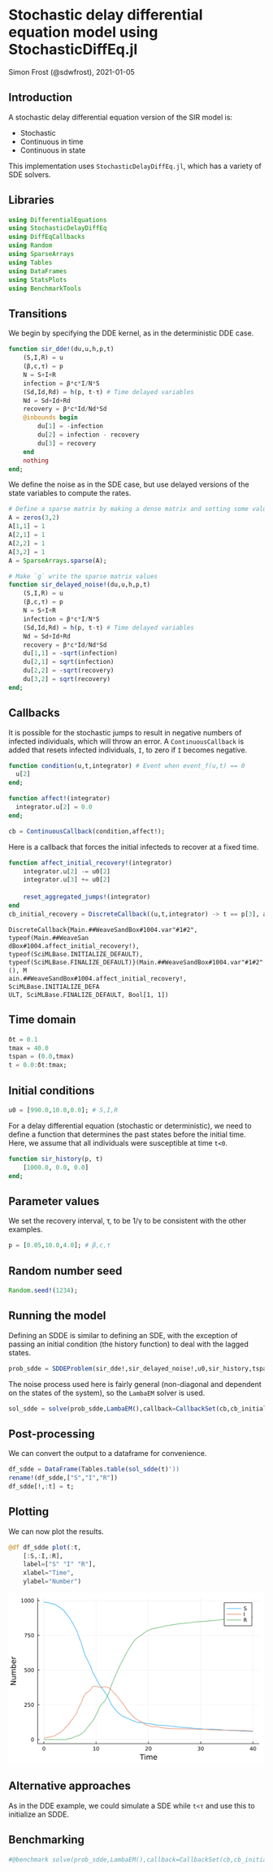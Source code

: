# Stochastic delay differential equation model using StochasticDiffEq.jl
Simon Frost (@sdwfrost), 2021-01-05

## Introduction

A stochastic delay differential equation version of the SIR model is:

- Stochastic
- Continuous in time
- Continuous in state

This implementation uses `StochasticDelayDiffEq.jl`, which has a variety of SDE solvers.

## Libraries

```julia
using DifferentialEquations
using StochasticDelayDiffEq
using DiffEqCallbacks
using Random
using SparseArrays
using Tables
using DataFrames
using StatsPlots
using BenchmarkTools
```




## Transitions

We begin by specifying the DDE kernel, as in the deterministic DDE case.

```julia
function sir_dde!(du,u,h,p,t)
    (S,I,R) = u
    (β,c,τ) = p
    N = S+I+R
    infection = β*c*I/N*S
    (Sd,Id,Rd) = h(p, t-τ) # Time delayed variables
    Nd = Sd+Id+Rd
    recovery = β*c*Id/Nd*Sd
    @inbounds begin
        du[1] = -infection
        du[2] = infection - recovery
        du[3] = recovery
    end
    nothing
end;
```




We define the noise as in the SDE case, but use delayed versions of the state variables to compute the rates.

```julia
# Define a sparse matrix by making a dense matrix and setting some values as not zero
A = zeros(3,2)
A[1,1] = 1
A[2,1] = 1
A[2,2] = 1
A[3,2] = 1
A = SparseArrays.sparse(A);
```


```julia
# Make `g` write the sparse matrix values
function sir_delayed_noise!(du,u,h,p,t)
    (S,I,R) = u
    (β,c,τ) = p
    N = S+I+R
    infection = β*c*I/N*S
    (Sd,Id,Rd) = h(p, t-τ) # Time delayed variables
    Nd = Sd+Id+Rd
    recovery = β*c*Id/Nd*Sd
    du[1,1] = -sqrt(infection)
    du[2,1] = sqrt(infection)
    du[2,2] = -sqrt(recovery)
    du[3,2] = sqrt(recovery)
end;
```




## Callbacks

It is possible for the stochastic jumps to result in negative numbers of infected individuals, which will throw an error. A `ContinuousCallback` is added that resets infected individuals, `I`, to zero if `I` becomes negative.

```julia
function condition(u,t,integrator) # Event when event_f(u,t) == 0
  u[2]
end;
```


```julia
function affect!(integrator)
  integrator.u[2] = 0.0
end;
```


```julia
cb = ContinuousCallback(condition,affect!);
```




Here is a callback that forces the initial infecteds to recover at a fixed time.

```julia
function affect_initial_recovery!(integrator)
    integrator.u[2] -= u0[2]
    integrator.u[3] += u0[2]

    reset_aggregated_jumps!(integrator)
end
cb_initial_recovery = DiscreteCallback((u,t,integrator) -> t == p[3], affect_initial_recovery!)
```

```
DiscreteCallback{Main.##WeaveSandBox#1004.var"#1#2", typeof(Main.##WeaveSan
dBox#1004.affect_initial_recovery!), typeof(SciMLBase.INITIALIZE_DEFAULT), 
typeof(SciMLBase.FINALIZE_DEFAULT)}(Main.##WeaveSandBox#1004.var"#1#2"(), M
ain.##WeaveSandBox#1004.affect_initial_recovery!, SciMLBase.INITIALIZE_DEFA
ULT, SciMLBase.FINALIZE_DEFAULT, Bool[1, 1])
```





## Time domain

```julia
δt = 0.1
tmax = 40.0
tspan = (0.0,tmax)
t = 0.0:δt:tmax;
```




## Initial conditions

```julia
u0 = [990.0,10.0,0.0]; # S,I,R
```




For a delay differential equation (stochastic or deterministic), we need to define a function that determines the past states before the initial time. Here, we assume that all individuals were susceptible at time `t<0`.

```julia
function sir_history(p, t)
    [1000.0, 0.0, 0.0]
end;
```




## Parameter values

We set the recovery interval, τ, to be 1/γ to be consistent with the other examples.

```julia
p = [0.05,10.0,4.0]; # β,c,τ
```




## Random number seed

```julia
Random.seed!(1234);
```




## Running the model

Defining an SDDE is similar to defining an SDE, with the exception of passing an initial condition (the history function) to deal with the lagged states.

```julia
prob_sdde = SDDEProblem(sir_dde!,sir_delayed_noise!,u0,sir_history,tspan,p;noise_rate_prototype=A);
```




The noise process used here is fairly general (non-diagonal and dependent on the states of the system), so the `LambaEM` solver is used.

```julia
sol_sdde = solve(prob_sdde,LambaEM(),callback=CallbackSet(cb,cb_initial_recovery));
```




## Post-processing

We can convert the output to a dataframe for convenience.

```julia
df_sdde = DataFrame(Tables.table(sol_sdde(t)'))
rename!(df_sdde,["S","I","R"])
df_sdde[!,:t] = t;
```




## Plotting

We can now plot the results.

```julia
@df df_sdde plot(:t,
    [:S,:I,:R],
    label=["S" "I" "R"],
    xlabel="Time",
    ylabel="Number")
```

![](figures/sdde_17_1.png)



## Alternative approaches

As in the DDE example, we could simulate a SDE while `t<τ` and use this to initialize an SDDE.

## Benchmarking

```julia
#@benchmark solve(prob_sdde,LambaEM(),callback=CallbackSet(cb,cb_initial_recovery))
```

